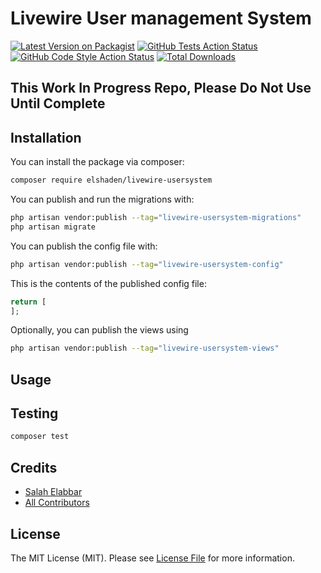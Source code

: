 # Livewire User management System

[![Latest Version on Packagist](https://img.shields.io/packagist/v/elshaden/livewire-usersystem.svg?style=flat-square)](https://packagist.org/packages/elshaden/livewire-usersystem)
[![GitHub Tests Action Status](https://img.shields.io/github/workflow/status/elshaden/livewire-usersystem/run-tests?label=tests)](https://github.com/elshaden/livewire-usersystem/actions?query=workflow%3Arun-tests+branch%3Amain)
[![GitHub Code Style Action Status](https://img.shields.io/github/workflow/status/elshaden/livewire-usersystem/Check%20&%20fix%20styling?label=code%20style)](https://github.com/elshaden/livewire-usersystem/actions?query=workflow%3A"Check+%26+fix+styling"+branch%3Amain)
[![Total Downloads](https://img.shields.io/packagist/dt/elshaden/livewire-usersystem.svg?style=flat-square)](https://packagist.org/packages/elshaden/livewire-usersystem)

## This Work In Progress Repo, Please Do Not Use Until Complete


## Installation

You can install the package via composer:

```bash
composer require elshaden/livewire-usersystem
```

You can publish and run the migrations with:

```bash
php artisan vendor:publish --tag="livewire-usersystem-migrations"
php artisan migrate
```

You can publish the config file with:

```bash
php artisan vendor:publish --tag="livewire-usersystem-config"
```

This is the contents of the published config file:

```php
return [
];
```

Optionally, you can publish the views using

```bash
php artisan vendor:publish --tag="livewire-usersystem-views"
```

## Usage


## Testing

```bash
composer test
```

## Credits

- [Salah Elabbar](https://github.com/Elshaden)
- [All Contributors](../../contributors)

## License

The MIT License (MIT). Please see [License File](LICENSE.md) for more information.
